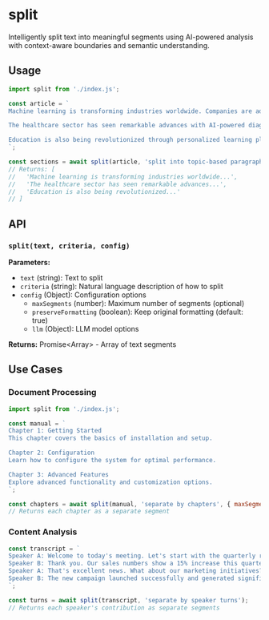 # split

Intelligently split text into meaningful segments using AI-powered analysis with context-aware boundaries and semantic understanding.

## Usage

```javascript
import split from './index.js';

const article = `
Machine learning is transforming industries worldwide. Companies are adopting AI solutions to improve efficiency and reduce costs.

The healthcare sector has seen remarkable advances with AI-powered diagnostics. Medical professionals can now detect diseases earlier and more accurately.

Education is also being revolutionized through personalized learning platforms. Students receive customized instruction based on their individual needs and learning styles.
`;

const sections = await split(article, 'split into topic-based paragraphs');
// Returns: [
//   'Machine learning is transforming industries worldwide...',
//   'The healthcare sector has seen remarkable advances...',
//   'Education is also being revolutionized...'
// ]
```

## API

### `split(text, criteria, config)`

**Parameters:**
- `text` (string): Text to split
- `criteria` (string): Natural language description of how to split
- `config` (Object): Configuration options
  - `maxSegments` (number): Maximum number of segments (optional)
  - `preserveFormatting` (boolean): Keep original formatting (default: true)
  - `llm` (Object): LLM model options

**Returns:** Promise<Array<string>> - Array of text segments

## Use Cases

### Document Processing
```javascript
import split from './index.js';

const manual = `
Chapter 1: Getting Started
This chapter covers the basics of installation and setup.

Chapter 2: Configuration
Learn how to configure the system for optimal performance.

Chapter 3: Advanced Features
Explore advanced functionality and customization options.
`;

const chapters = await split(manual, 'separate by chapters', { maxSegments: 5 });
// Returns each chapter as a separate segment
```

### Content Analysis
```javascript
const transcript = `
Speaker A: Welcome to today's meeting. Let's start with the quarterly review.
Speaker B: Thank you. Our sales numbers show a 15% increase this quarter.
Speaker A: That's excellent news. What about our marketing initiatives?
Speaker B: The new campaign launched successfully and generated significant interest.
`;

const turns = await split(transcript, 'separate by speaker turns');
// Returns each speaker's contribution as separate segments
```
